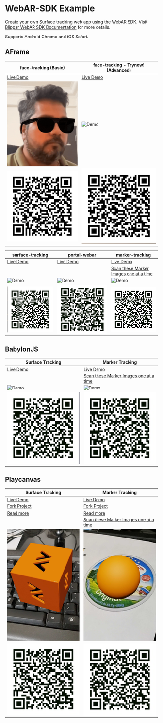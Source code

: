 # WebAR-SDK Example

Create your own Surface tracking web app using the WebAR SDK. Visit [Blippar WebAR SDK Documentation](https://support.blippar.com/hc/en-us/categories/4407844755347-Blippar-WebAR-SDK-Documentation-) for more details.

Supports Android Chrome and iOS Safari.

## AFrame

| face-tracking (Basic) | face-tracking - Trynow! (Advanced) |
| ------------- | ------------- |
| [Live Demo][face-tracking-basics-url]  | [Live Demo][face-trynow-url]  |
|![Demo][face-tracking-basics-gif]  | ![Demo][face-trynow-gif]  |
|![QR Code][face-tracking-basics-qrcode]  | ![QR Code][face-trynow-qrcode]  |

[face-tracking-basics-url]: https://webar-sdk.blippar.com/webar-sdk-example/latest/aframe/face-tracking/index.html "Live Demo"
[face-tracking-basics-gif]: https://github.com/blippar/webar-sdk-example/raw/main/assets/face-tracking-basics-3.gif "Face Tracking"
[face-tracking-basics-qrcode]: https://github.com/blippar/webar-sdk-example/raw/main/assets/face-tracking-qrcode.png "QR Code"

[face-trynow-url]: https://webar-sdk.blippar.com/webar-sdk-example/latest/aframe/face-tracking/face-trynow.html "Live Demo"
[face-trynow-gif]: https://github.com/blippar/webar-sdk-example/raw/main/assets/face-trynow.gif "Face - Try Now!"
[face-trynow-qrcode]: https://github.com/blippar/webar-sdk-example/raw/main/assets/face-trynow-qrcode.png "QR Code"


| surface-tracking  | portal-webar | marker-tracking |
| ------------- | ------------- | ------------- |
| [Live Demo][surface-tracking-demo-url]  | [Live Demo][portal-webar-demo-url]  | [Live Demo][marker-tracking-demo-url]  |
|   |   | [Scan these Marker Images one at a time][marker-tracking-scan-images]  |
|![Demo][surface-tracking-demo-gif]  | ![Demo][portal-webar-demo-gif]  | ![Demo][marker-tracking-demo-gif]  |
|![QR Code][surface-tracking-qrcode]  | ![QR Code][portal-webar-qrcode]  | ![QR Code][marker-tracking-qrcode]  |

[surface-tracking-demo-url]: https://webar-sdk.blippar.com/webar-sdk-example/latest/aframe/surface-tracking/index.html "Live Demo"
[surface-tracking-demo-gif]: https://github.com/blippar/webar-sdk-example/raw/main/assets/surface_tracking_demo.gif "Surface Tracking"
[surface-tracking-qrcode]: https://github.com/blippar/webar-sdk-example/raw/main/assets/aframe-surface-tracking-qrcode.png "QR Code"

[portal-webar-demo-url]: https://webar-sdk.blippar.com/webar-sdk-example/latest/aframe/portal-webar/index.html "Live Demo"
[portal-webar-demo-gif]: https://github.com/blippar/webar-sdk-example/raw/main/assets/portal_webar_demo.gif "Portal Webar"
[portal-webar-qrcode]: https://github.com/blippar/webar-sdk-example/raw/main/assets/aframe-portal-webar-qrcode.png "QR Code"

[marker-tracking-demo-url]: https://webar-sdk.blippar.com/webar-sdk-example/latest/aframe/marker-tracking/index.html "Live Demo"
[marker-tracking-demo-gif]: https://github.com/blippar/webar-sdk-example/raw/main/assets/marker_tracking_demo.gif "Marker Tracking"
[marker-tracking-qrcode]: https://github.com/blippar/webar-sdk-example/raw/main/assets/aframe-marker-tracking-qrcode.png "QR Code"

[marker-tracking-scan-images]: https://github.com/blippar/webar-sdk-example/raw/main/aframe/marker-tracking/markers/

## BabylonJS

| Surface Tracking  | Marker Tracking |
| ------------- | ------------- |
| [Live Demo][bjs-surface-tracking-demo-url] | [Live Demo][bjs-marker-tracking-demo-url]  |
|   | [Scan these Marker Images one at a time][bjs-marker-tracking-scan-images]  |
|![Demo][bjs-surface-tracking-demo-img]  | ![Demo][bjs-marker-tracking-demo-img]  |
|![QR Code][bjs-surface-tracking-qrcode]  | ![QR Code][bjs-marker-tracking-qrcode]  |

[bjs-surface-tracking-demo-url]: https://webar-sdk.blippar.com/webar-sdk-example/latest/babylon/surface-tracking/index.html "Live Demo"
[bjs-surface-tracking-demo-img]: https://github.com/blippar/webar-sdk-example/raw/main/assets/babylon_surface_tracking_demo.gif "Surface Tracking"
[bjs-surface-tracking-qrcode]: https://github.com/blippar/webar-sdk-example/raw/main/assets/babylon-surface-tracking-qrcode.png "QR Code"

[bjs-marker-tracking-demo-url]: https://webar-sdk.blippar.com/webar-sdk-example/latest/babylon/marker-tracking/index.html "Live Demo"
[bjs-marker-tracking-demo-img]: https://github.com/blippar/webar-sdk-example/raw/main/assets/babylon_marker_tracking_demo.gif "Marker Tracking"
[bjs-marker-tracking-qrcode]: https://github.com/blippar/webar-sdk-example/raw/main/assets/babylon-marker-tracking-qrcode.png "QR Code"

[bjs-marker-tracking-scan-images]: https://github.com/blippar/webar-sdk-example/raw/main/aframe/marker-tracking/markers/

## Playcanvas

| Surface Tracking  | Marker Tracking |
| ------------- | ------------- |
| [Live Demo][pc-surface-tracking-demo-url] | [Live Demo][pc-marker-tracking-demo-url]  |
| [Fork Project][pc-surface-tracking-project-url] | [Fork Project][pc-marker-tracking-project-url]  |
| [Read more][pc-surface-tracking-read-more]| [Read more][pc-marker-tracking-read-more]|
|   | [Scan these Marker Images one at a time][pc-marker-tracking-scan-images]  |
|![Demo][pc-surface-tracking-demo-img]  | ![Demo][pc-marker-tracking-demo-img]  |
|![QR Code][pc-surface-tracking-qrcode]  | ![QR Code][pc-marker-tracking-qrcode]  |

[pc-surface-tracking-demo-url]: https://webar-sdk.blippar.com/webar-sdk-example/latest/playcanvas/surface-tracking/index.html "Live Demo"
[pc-surface-tracking-project-url]: https://playcanvas.com/project/859355/overview/surface-tracking "Project Url"
[pc-surface-tracking-demo-img]: https://github.com/blippar/webar-sdk-example/raw/main/assets/playcanvas-surface-tracking.jpg "Surface Tracking"
[pc-surface-tracking-qrcode]: https://github.com/blippar/webar-sdk-example/raw/main/assets/playcanvas-surface-tracking-qrcode.png "QR Code"
[pc-surface-tracking-read-more]: https://github.com/blippar/webar-sdk-example/blob/main/playcanvas/README.md#surface-tracking "Read more"

[pc-marker-tracking-demo-url]: https://webar-sdk.blippar.com/webar-sdk-example/latest/playcanvas/marker-tracking/index.html "Live Demo"
[pc-marker-tracking-project-url]: https://playcanvas.com/project/859368/overview/marker-tracking "Project Url"
[pc-marker-tracking-demo-img]: https://github.com/blippar/webar-sdk-example/raw/main/assets/playcanvas-marker-tracking.jpg "Marker Tracking"
[pc-marker-tracking-qrcode]: https://github.com/blippar/webar-sdk-example/raw/main/assets/playcanvas-marker-tracking-qrcode.png "QR Code"
[pc-marker-tracking-read-more]: https://github.com/blippar/webar-sdk-example/blob/main/playcanvas/README.md#marker-tracking "Read more"

[pc-marker-tracking-scan-images]: https://github.com/blippar/webar-sdk-example/raw/main/aframe/marker-tracking/markers/
